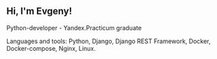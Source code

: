 ## Hi, I'm Evgeny!

Python-developer - Yandex.Practicum graduate

Languages and tools: Python, Django, Django REST Framework, Docker, Docker-compose, Nginx, Linux.
